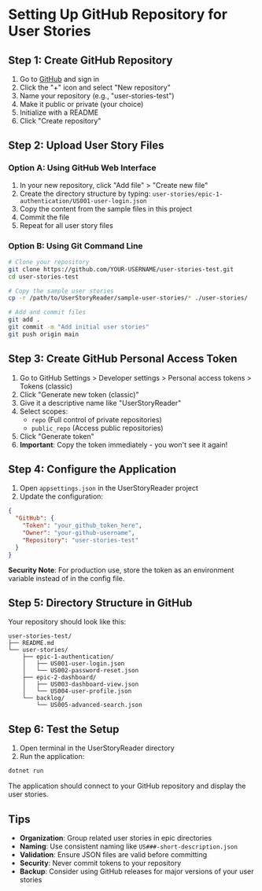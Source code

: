# Setting Up GitHub Repository for User Stories

## Step 1: Create GitHub Repository

1. Go to [GitHub](https://github.com) and sign in
2. Click the "+" icon and select "New repository"
3. Name your repository (e.g., "user-stories-test")
4. Make it public or private (your choice)
5. Initialize with a README
6. Click "Create repository"

## Step 2: Upload User Story Files

### Option A: Using GitHub Web Interface

1. In your new repository, click "Add file" > "Create new file"
2. Create the directory structure by typing: `user-stories/epic-1-authentication/US001-user-login.json`
3. Copy the content from the sample files in this project
4. Commit the file
5. Repeat for all user story files

### Option B: Using Git Command Line

```bash
# Clone your repository
git clone https://github.com/YOUR-USERNAME/user-stories-test.git
cd user-stories-test

# Copy the sample user stories
cp -r /path/to/UserStoryReader/sample-user-stories/* ./user-stories/

# Add and commit files
git add .
git commit -m "Add initial user stories"
git push origin main
```

## Step 3: Create GitHub Personal Access Token

1. Go to GitHub Settings > Developer settings > Personal access tokens > Tokens (classic)
2. Click "Generate new token (classic)"
3. Give it a descriptive name like "UserStoryReader"
4. Select scopes:
   - `repo` (Full control of private repositories)
   - `public_repo` (Access public repositories)
5. Click "Generate token"
6. **Important**: Copy the token immediately - you won't see it again!

## Step 4: Configure the Application

1. Open `appsettings.json` in the UserStoryReader project
2. Update the configuration:

```json
{
  "GitHub": {
    "Token": "your_github_token_here",
    "Owner": "your-github-username",
    "Repository": "user-stories-test"
  }
}
```

**Security Note**: For production use, store the token as an environment variable instead of in the config file.

## Step 5: Directory Structure in GitHub

Your repository should look like this:

```
user-stories-test/
├── README.md
└── user-stories/
    ├── epic-1-authentication/
    │   ├── US001-user-login.json
    │   └── US002-password-reset.json
    ├── epic-2-dashboard/
    │   ├── US003-dashboard-view.json
    │   └── US004-user-profile.json
    └── backlog/
        └── US005-advanced-search.json
```

## Step 6: Test the Setup

1. Open terminal in the UserStoryReader directory
2. Run the application:

```bash
dotnet run
```

The application should connect to your GitHub repository and display the user stories.

## Tips

- **Organization**: Group related user stories in epic directories
- **Naming**: Use consistent naming like `US###-short-description.json`
- **Validation**: Ensure JSON files are valid before committing
- **Security**: Never commit tokens to your repository
- **Backup**: Consider using GitHub releases for major versions of your user stories
